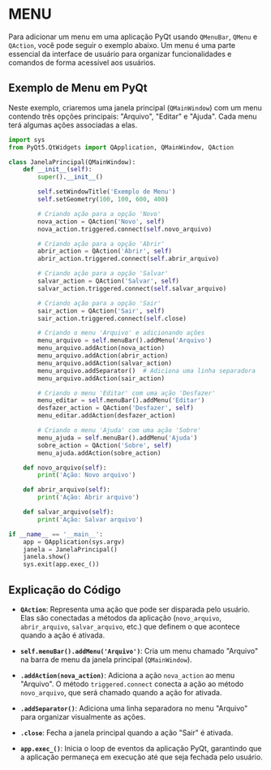 # MENU
Para adicionar um menu em uma aplicação PyQt usando `QMenuBar`, `QMenu` e `QAction`, você pode seguir o exemplo abaixo. Um menu é uma parte essencial da interface de usuário para organizar funcionalidades e comandos de forma acessível aos usuários.

## Exemplo de Menu em PyQt
Neste exemplo, criaremos uma janela principal (`QMainWindow`) com um menu contendo três opções principais: "Arquivo", "Editar" e "Ajuda". Cada menu terá algumas ações associadas a elas.

```python
import sys
from PyQt5.QtWidgets import QApplication, QMainWindow, QAction

class JanelaPrincipal(QMainWindow):
    def __init__(self):
        super().__init__()

        self.setWindowTitle('Exemplo de Menu')
        self.setGeometry(100, 100, 600, 400)

        # Criando ação para a opção 'Novo'
        nova_action = QAction('Novo', self)
        nova_action.triggered.connect(self.novo_arquivo)

        # Criando ação para a opção 'Abrir'
        abrir_action = QAction('Abrir', self)
        abrir_action.triggered.connect(self.abrir_arquivo)

        # Criando ação para a opção 'Salvar'
        salvar_action = QAction('Salvar', self)
        salvar_action.triggered.connect(self.salvar_arquivo)

        # Criando ação para a opção 'Sair'
        sair_action = QAction('Sair', self)
        sair_action.triggered.connect(self.close)

        # Criando o menu 'Arquivo' e adicionando ações
        menu_arquivo = self.menuBar().addMenu('Arquivo')
        menu_arquivo.addAction(nova_action)
        menu_arquivo.addAction(abrir_action)
        menu_arquivo.addAction(salvar_action)
        menu_arquivo.addSeparator()  # Adiciona uma linha separadora
        menu_arquivo.addAction(sair_action)

        # Criando o menu 'Editar' com uma ação 'Desfazer'
        menu_editar = self.menuBar().addMenu('Editar')
        desfazer_action = QAction('Desfazer', self)
        menu_editar.addAction(desfazer_action)

        # Criando o menu 'Ajuda' com uma ação 'Sobre'
        menu_ajuda = self.menuBar().addMenu('Ajuda')
        sobre_action = QAction('Sobre', self)
        menu_ajuda.addAction(sobre_action)

    def novo_arquivo(self):
        print('Ação: Novo arquivo')

    def abrir_arquivo(self):
        print('Ação: Abrir arquivo')

    def salvar_arquivo(self):
        print('Ação: Salvar arquivo')

if __name__ == '__main__':
    app = QApplication(sys.argv)
    janela = JanelaPrincipal()
    janela.show()
    sys.exit(app.exec_())
```

## Explicação do Código
- **`QAction`**: Representa uma ação que pode ser disparada pelo usuário. Elas são conectadas a métodos da aplicação (`novo_arquivo`, `abrir_arquivo`, `salvar_arquivo`, etc.) que definem o que acontece quando a ação é ativada.

- **`self.menuBar().addMenu('Arquivo')`**: Cria um menu chamado "Arquivo" na barra de menu da janela principal (`QMainWindow`).

- **`.addAction(nova_action)`**: Adiciona a ação `nova_action` ao menu "Arquivo". O método `triggered.connect` conecta a ação ao método `novo_arquivo`, que será chamado quando a ação for ativada.

- **`.addSeparator()`**: Adiciona uma linha separadora no menu "Arquivo" para organizar visualmente as ações.

- **`.close`**: Fecha a janela principal quando a ação "Sair" é ativada.

- **`app.exec_()`**: Inicia o loop de eventos da aplicação PyQt, garantindo que a aplicação permaneça em execução até que seja fechada pelo usuário.

